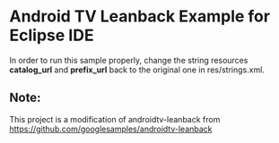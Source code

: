 Android TV Leanback Example for Eclipse IDE
==============
In order to run this sample properly, change the string resources 
**catalog_url** and **prefix_url** back to the original one in res/strings.xml.

Note:
--------------
This project is a modification of androidtv-leanback from 
https://github.com/googlesamples/androidtv-leanback